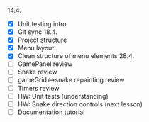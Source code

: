 14.4.
- [x] Unit testing intro
- [x] Git sync
18.4.
- [x] Project structure
- [x] Menu layout
- [x] Clean structure of menu elements
28.4.
- [ ] GamePanel review
- [ ] Snake review
- [ ] gameGrid<->snake repainting review
- [ ] Timers review
- [ ] HW: Unit tests (understanding)
- [ ] HW: Snake direction controls
(next lesson)
- [ ] Documentation tutorial